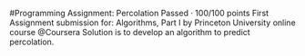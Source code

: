 #Programming Assignment: Percolation
Passed · 100/100 points
First Assignment submission for: Algorithms, Part I by Princeton University online course @Coursera
Solution is to develop an algorithm to predict percolation.
